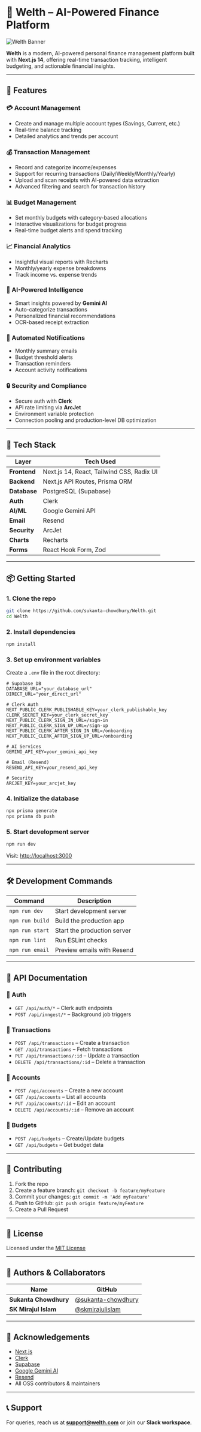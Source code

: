 

# 🧠 Welth – AI-Powered Finance Platform

![Welth Banner](public/banner.jpeg)

**Welth** is a modern, AI-powered personal finance management platform built with **Next.js 14**, offering real-time transaction tracking, intelligent budgeting, and actionable financial insights.

---

## 🌟 Features

### 💳 Account Management

* Create and manage multiple account types (Savings, Current, etc.)
* Real-time balance tracking
* Detailed analytics and trends per account

### 💰 Transaction Management

* Record and categorize income/expenses
* Support for recurring transactions (Daily/Weekly/Monthly/Yearly)
* Upload and scan receipts with AI-powered data extraction
* Advanced filtering and search for transaction history

### 📊 Budget Management

* Set monthly budgets with category-based allocations
* Interactive visualizations for budget progress
* Real-time budget alerts and spend tracking

### 📈 Financial Analytics

* Insightful visual reports with Recharts
* Monthly/yearly expense breakdowns
* Track income vs. expense trends

### 🤖 AI-Powered Intelligence

* Smart insights powered by **Gemini AI**
* Auto-categorize transactions
* Personalized financial recommendations
* OCR-based receipt extraction

### 📧 Automated Notifications

* Monthly summary emails
* Budget threshold alerts
* Transaction reminders
* Account activity notifications

### 🔒 Security and Compliance

* Secure auth with **Clerk**
* API rate limiting via **ArcJet**
* Environment variable protection
* Connection pooling and production-level DB optimization

---

## 🚀 Tech Stack

| Layer        | Tech Used                                 |
| ------------ | ----------------------------------------- |
| **Frontend** | Next.js 14, React, Tailwind CSS, Radix UI |
| **Backend**  | Next.js API Routes, Prisma ORM            |
| **Database** | PostgreSQL (Supabase)                     |
| **Auth**     | Clerk                                     |
| **AI/ML**    | Google Gemini API                         |
| **Email**    | Resend                                    |
| **Security** | ArcJet                                    |
| **Charts**   | Recharts                                  |
| **Forms**    | React Hook Form, Zod                      |

---

## 📦 Getting Started

### 1. Clone the repo

```bash
git clone https://github.com/sukanta-chowdhury/Welth.git
cd Welth
```

### 2. Install dependencies

```bash
npm install
```

### 3. Set up environment variables

Create a `.env` file in the root directory:

```env
# Supabase DB
DATABASE_URL="your_database_url"
DIRECT_URL="your_direct_url"

# Clerk Auth
NEXT_PUBLIC_CLERK_PUBLISHABLE_KEY=your_clerk_publishable_key
CLERK_SECRET_KEY=your_clerk_secret_key
NEXT_PUBLIC_CLERK_SIGN_IN_URL=/sign-in
NEXT_PUBLIC_CLERK_SIGN_UP_URL=/sign-up
NEXT_PUBLIC_CLERK_AFTER_SIGN_IN_URL=/onboarding
NEXT_PUBLIC_CLERK_AFTER_SIGN_UP_URL=/onboarding

# AI Services
GEMINI_API_KEY=your_gemini_api_key

# Email (Resend)
RESEND_API_KEY=your_resend_api_key

# Security
ARCJET_KEY=your_arcjet_key
```

### 4. Initialize the database

```bash
npx prisma generate
npx prisma db push
```

### 5. Start development server

```bash
npm run dev
```

Visit: [http://localhost:3000](http://localhost:3000)

---

## 🛠 Development Commands

| Command         | Description                 |
| --------------- | --------------------------- |
| `npm run dev`   | Start development server    |
| `npm run build` | Build the production app    |
| `npm run start` | Start the production server |
| `npm run lint`  | Run ESLint checks           |
| `npm run email` | Preview emails with Resend  |

---

## 📡 API Documentation

### 🔐 Auth

* `GET /api/auth/*` – Clerk auth endpoints
* `POST /api/inngest/*` – Background job triggers

### 🔄 Transactions

* `POST /api/transactions` – Create a transaction
* `GET /api/transactions` – Fetch transactions
* `PUT /api/transactions/:id` – Update a transaction
* `DELETE /api/transactions/:id` – Delete a transaction

### 🏦 Accounts

* `POST /api/accounts` – Create a new account
* `GET /api/accounts` – List all accounts
* `PUT /api/accounts/:id` – Edit an account
* `DELETE /api/accounts/:id` – Remove an account

### 📅 Budgets

* `POST /api/budgets` – Create/Update budgets
* `GET /api/budgets` – Get budget data

---

## 🤝 Contributing

1. Fork the repo
2. Create a feature branch: `git checkout -b feature/myFeature`
3. Commit your changes: `git commit -m 'Add myFeature'`
4. Push to GitHub: `git push origin feature/myFeature`
5. Create a Pull Request

---

## 📄 License

Licensed under the [MIT License](LICENSE)

---

## 👥 Authors & Collaborators

| Name                  | GitHub                                                     |
| --------------------- | ---------------------------------------------------------- |
| **Sukanta Chowdhury** | [@sukanta-chowdhury](https://github.com/sukanta-chowdhury) |
| **SK Mirajul Islam**  | [@skmirajulislam](https://github.com/skmirajulislam)       |

---

## 🙏 Acknowledgements

* [Next.js](https://nextjs.org/)
* [Clerk](https://clerk.dev/)
* [Supabase](https://supabase.com/)
* [Google Gemini AI](https://ai.google.dev/gemini)
* [Resend](https://resend.com/)
* All OSS contributors & maintainers

---

## 📞 Support

For queries, reach us at **[support@welth.com](mailto:skmirajulislaqm181@gmail.com)** or join our **Slack workspace**.
